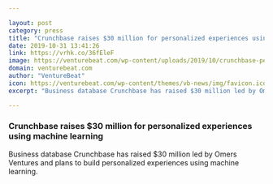 ```yaml
---

layout: post
category: press
title: "Crunchbase raises $30 million for personalized experiences using machine learning"
date: 2019-10-31 13:41:26
link: https://vrhk.co/36fEleF
image: https://venturebeat.com/wp-content/uploads/2019/10/crunchbase-personalized-homepage.png?w=1200&strip=all
domain: venturebeat.com
author: "VentureBeat"
icon: https://venturebeat.com/wp-content/themes/vb-news/img/favicon.ico
excerpt: "Business database Crunchbase has raised $30 million led by Omers Ventures and plans to build personalized experiences using machine learning."

---
```


### Crunchbase raises $30 million for personalized experiences using machine learning

Business database Crunchbase has raised $30 million led by Omers Ventures and plans to build personalized experiences using machine learning.